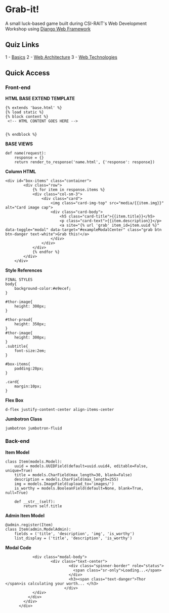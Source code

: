 # Grab-it!
A small luck-based game built during CSI-RAIT's Web Development Workshop using [Django Web Framework](https://www.djangoproject.com/)

## Quiz Links
1 - [Basics](http://bit.ly/csi-webdev-1)
2 - [Web Architecture](http://bit.ly/2mnWqoc)
3 - [Web Technologies](http://bit.ly/csi-webdev-3)

## Quick Access 

### Front-end

**HTML BASE EXTEND TEMPLATE**

```
{% extends 'base.html' %}
{% load static %}
{% block content %}
 <!-- HTML CONTENT GOES HERE -->


{% endblock %}
```

**BASE VIEWS**
```
def name(request):
    response = {}
    return render_to_response('name.html', {'response': response})
```

**Column HTML**
```
<div id="box-items" class="container">
        <div class="row">
            {% for item in response.items %}
            <div class="col-sm-3">
                <div class="card">
                    <img class="card-img-top" src="media/{{item.img}}" alt="Card image cap">
                    <div class="card-body">
                        <h5 class="card-title">{{item.title}}</h5>
                        <p class="card-text">{{item.description}}</p>
                        <a site="{% url 'grab' item_id=item.uuid %}" data-toggle="modal" data-target="#exampleModalCenter" class="grab btn btn-danger text-white">Grab this!</a>
                    </div>  
                </div>
            </div>
            {% endfor %}
        </div>
    </div>
```

**Style References**
```
FINAL STYLES 
body{
    background-color:#e9ecef;
}

#thor-image{
    height: 300px;
}

#thor-proud{
    height: 350px;
}
#thor-image{
    height: 300px;
}
.subtitle{
    font-size:2em;
}

#box-items{
    padding:20px;
}

.card{
    margin:10px;
}
```

**Flex Box**
```
d-flex justify-content-center align-items-center
```

**Jumbotron Class**
```
jumbotron jumbotron-fluid
```

### Back-end

**Item Model**
```
class Item(models.Model):
    uuid = models.UUIDField(default=uuid.uuid4, editable=False, unique=True)
    title = models.CharField(max_length=30, blank=False)
    description = models.CharField(max_length=255)
    img = models.ImageField(upload_to='images/')
    is_worthy = models.BooleanField(default=None, blank=True, null=True)

    def __str__(self):
        return self.title
```

**Admin Item Model**
```
@admin.register(Item)
class Item(admin.ModelAdmin):
    fields = ('title', 'description', 'img', 'is_worthy')
    list_display = ('title', 'description', 'is_worthy')
```


**Modal Code**
    <div class="modal fade" id="exampleModalCenter" tabindex="-1" role="dialog" aria-labelledby="exampleModalCenterTitle" aria-hidden="true">
            <div class="modal-dialog modal-dialog-centered" role="document">
              <div class="modal-content">
                
                <div class="modal-body">
                        <div class="text-center">
                                <div class="spinner-border" role="status">
                                  <span class="sr-only">Loading...</span>
                                </div>
                                <h3><span class="text-danger">Thor </span>is calculating your worth... </h3>
                              </div>
                </div>
              </div>
            </div>
          </div>
